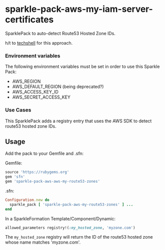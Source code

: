 # sparkle-pack-aws-my-iam-server-certificates
SparklePack to auto-detect Route53 Hosted Zone IDs.

h/t to [techshell](https://github.com/techshell) for this approach.

### Environment variables

The following environment variables must be set in order to use this Sparkle
Pack:

- AWS_REGION
- AWS_DEFAULT_REGION (being deprecated?)
- AWS_ACCESS_KEY_ID
- AWS_SECRET_ACCESS_KEY

### Use Cases

This SparklePack adds a registry entry that uses the AWS SDK to detect route53 
hosted zone IDs.

## Usage

Add the pack to your Gemfile and .sfn:

Gemfile:
```ruby
source 'https://rubygems.org'
gem 'sfn'
gem 'sparkle-pack-aws-aws-my-route53-zones'
```

.sfn:
```ruby
Configuration.new do
  sparkle_pack [ 'sparkle-pack-aws-my-route53-zones' ] ...
end
```

In a SparkleFormation Template/Component/Dynamic:
```ruby
allowed_parameters registry!(:my_hosted_zone, 'myzone.com')
```
The `my_hosted_zone` registry will return the ID of the route53 hosted
zone whose name matches 'myzone.com'.
